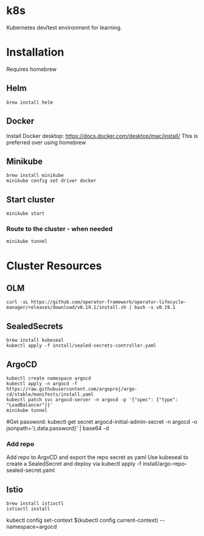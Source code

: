 # k8s
Kubernetes dev/test environment for learning.

# Installation
Requires homebrew

## Helm
    brew install helm

## Docker
Install Docker desktop: https://docs.docker.com/desktop/mac/install/
This is preferred over using homebrew

## Minikube
    brew install minikube
    minikube config set driver docker

## Start cluster
    minikube start

### Route to the cluster - when needed
    minikube tunnel

# Cluster Resources

## OLM
    curl -sL https://github.com/operator-framework/operator-lifecycle-manager/releases/download/v0.19.1/install.sh | bash -s v0.19.1

## SealedSecrets
    brew install kubeseal
    kubectl apply -f install/sealed-secrets-controller.yaml


## ArgoCD
    kubectl create namespace argocd
    kubectl apply -n argocd -f https://raw.githubusercontent.com/argoproj/argo-cd/stable/manifests/install.yaml
    kubectl patch svc argocd-server -n argocd -p '{"spec": {"type": "LoadBalancer"}}'
    minikube tunnel
#Get password: kubectl get secret argocd-initial-admin-secret -n argocd -o jsonpath='{.data.password}' | base64 -d

### Add repo
Add repo to ArgoCD and export the repo secret as yaml
Use kubeseal to create a SealedSecret and deploy via 
    kubectl apply -f install/argo-repo-sealed-secret.yaml

## Istio
    brew install istioctl
    istioctl install


kubectl config set-context $(kubectl config current-context) --namespace=argocd
